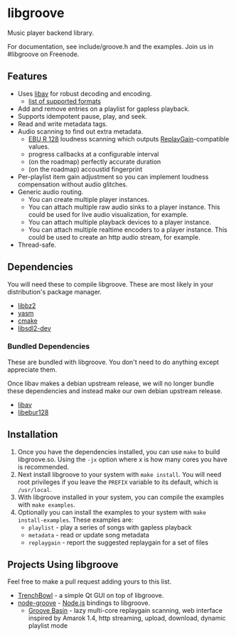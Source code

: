 # libgroove

Music player backend library.

For documentation, see include/groove.h and the examples. Join us in #libgroove on Freenode.

## Features

 * Uses [libav](http://www.libav.org/) for robust decoding and encoding.
   - [list of supported formats](http://www.libav.org/general.html#Supported-File-Formats-and-Codecs)
 * Add and remove entries on a playlist for gapless playback.
 * Supports idempotent pause, play, and seek.
 * Read and write metadata tags.
 * Audio scanning to find out extra metadata.
   - [EBU R 128](http://tech.ebu.ch/loudness) loudness scanning which outputs
     [ReplayGain](http://wiki.hydrogenaudio.org/index.php?title=ReplayGain_1.0_specification)-compatible values.
   - progress callbacks at a configurable interval
   - (on the roadmap) perfectly accurate duration
   - (on the roadmap) accoustid fingerprint
 * Per-playlist item gain adjustment so you can implement
   loudness compensation without audio glitches.
 * Generic audio routing.
   - You can create multiple player instances.
   - You can attach multiple raw audio sinks to a player instance.
     This could be used for live audio visualization, for example.
   - You can attach multiple playback devices to a player instance.
   - You can attach multiple realtime encoders to a player instance.
     This could be used to create an http audio stream, for example.
 * Thread-safe.

## Dependencies

You will need these to compile libgroove. These are most likely in your
distribution's package manager.

 * [libbz2](http://www.bzip.org/)
 * [yasm](http://yasm.tortall.net/)
 * [cmake](http://www.cmake.org/)
 * [libsdl2-dev](http://www.libsdl.org/)

### Bundled Dependencies

These are bundled with libgroove. You don't need to do anything except
appreciate them.

Once libav makes a debian upstream release, we will no longer bundle these
dependencies and instead make our own debian upstream release.

 * [libav](http://libav.org)
 * [libebur128](https://github.com/jiixyj/libebur128)

## Installation

 1. Once you have the dependencies installed, you can use `make` to build
    libgroove.so. Using the `-jx` option where x is how many cores you have
    is recommended.
 2. Next install libgroove to your system with `make install`. You will need
    root privileges if you leave the `PREFIX` variable to its default, which
    is `/usr/local`.
 3. With libgroove installed in your system, you can compile the examples with
    `make examples`.
 4. Optionally you can install the examples to your system with
   `make install-examples`. These examples are:
    * `playlist` - play a series of songs with gapless playback
    * `metadata` - read or update song metadata
    * `replaygain` - report the suggested replaygain for a set of files

## Projects Using libgroove

Feel free to make a pull request adding yours to this list.

 * [TrenchBowl](https://github.com/superjoe30/TrenchBowl) - a simple Qt GUI
   on top of libgroove.
 * [node-groove](https://github.com/superjoe30/node-groove) -
   [Node.js](http://nodejs.org/) bindings to libgroove.
   - [Groove Basin](https://github.com/superjoe30/groovebasin) - lazy
     multi-core replaygain scanning, web interface inspired by Amarok 1.4,
     http streaming, upload, download, dynamic playlist mode

